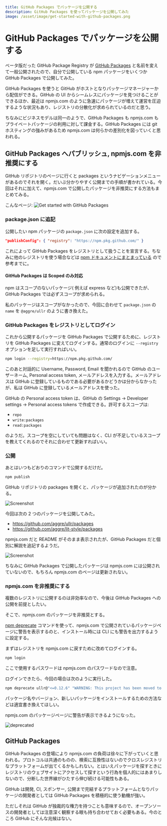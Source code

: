 ```yml
title: GitHub Packages でパッケージを公開する
description: GitHub Packages を使ってパッケージを公開してみた
image: /asset/image/get-started-with-github-packages.png
```

# GitHub Packages でパッケージを公開する

ベータ版だった GitHub Package Registry が [GitHub Packages](https://github.com/features/packages) と名前を変えて一般公開されたので、自分で公開している npm パッケージをいくつか GitHub Packages で公開してみた。

GitHub Packages を使うと GitHub がホストとなりパッケージマネージャーから配信ができる。GitHub の UI からシームレスにパッケージを見つけることができるほか、最近は npmjs.com のように急速にパッケージが増えて運営を圧迫するような状況もあり、レジストリの分散化が求められているのだと思う。

ちなみにビジネスモデルは同一のようで、GitHub Packages も npmjs.com もプライベートパッケージの利用に対して課金する。GitHub Packages には git ホスティングの強みがあるため npmjs.com は何らかの差別化を図っていくと思われる。

## GitHub Packages へパブリッシュ, npmjs.com を非推奨にする

GitHub リポジトリのページに行くと packages というナビゲーションメニューがあるのでそれを開く。だいぶ分かりやすく公開までの手順が書かれている。今回はそれに加えて、npmjs.com で公開したパッケージを非推奨にする方法もまとめてみる。

こんなページ:
![Get started with GitHub Packages](/asset/image/get-started-with-github-packages.png)

### package.json に追記

公開したい npm パッケージの `package.json` に次の設定を追加する。

```json
"publishConfig": { "registry": "https://npm.pkg.github.com/" }
```

これによって GitHub Packages をレジストリとして扱うことを宣言する。ちなみに他のレジストリを使う場合などは [npm ドキュメントにまとまっている](https://docs.npmjs.com/misc/registry) ので参考までに。

#### GitHub Packages は Scoped のみ対応

npm はスコープのないパッケージ( 例えば express など)も公開できたが、GitHub Packages では必ずスコープが求められる。

私のパッケージはスコープがなかったので、今回に合わせて `package.json` の `name` を `@aggre/ullr` のように書き換えた。

### GitHub Packages をレジストリとしてログイン

これから公開するパッケージを GitHub Packages で公開するために、レジストリを GitHub Packages に変えてログインする。通常のログインに `--registry` オプションを足して実行すればいい。

```bash
npm login --registry=https://npm.pkg.github.com/
```

このあと対話的に Username, Password, Email を聞かれるので GitHub のユーザーネーム, Personal access token, メールアドレスを入力する。メールアドレスは GitHub に登録しているものである必要があるかどうかは分からなかったが、私は GitHub に登録しているメールアドレスを使った。

GitHub の Personal access token は、GitHub の Settings -> Developer settings -> Personal access tokens で作成できる。許可するスコープは:

- `repo`
- `write:packages`
- `read:packages`

のようだ。スコープを空にしていても問題はなく、CLI が不足しているスコープを教えてくれるのでそれに合わせて更新すればいい。

### 公開

あとはいつもどおりのコマンドで公開するだけだ。

```bash
npm publish
```

GitHub リポジトリの packages を開くと、パッケージが追加されたのが分かる。

![Screenshot](/asset/image/github-packages-1.png)

今回は次の 2 つのパッケージを公開してみた。

- https://github.com/aggre/ullr/packages
- https://github.com/aggre/lit-style/packages

npmjs.com だと README がそのまま表示されたが、GitHub Packages だと個別に解説を追記するようだ。

![Screenshot](/asset/image/github-packages-2.png)

ちなみに GitHub Packages で公開したパッケージは npmjs.com には公開されていないので、もちろん npmjs.com のページは更新されない。

### npmjs.com を非推奨にする

複数のレジストリに公開するのは非効率なので、今後は GitHub Packages への公開を前提としたい。

そこで、npmjs.com のパッケージを非推奨とする。

[npm deprecate](https://docs.npmjs.com/cli/deprecate) コマンドを使って、npmjs.com で公開されているパッケージページに警告を表示するのと、インストール時には CLI にも警告を出力するように設定する。

まずはレジストリを npmjs.com に戻すために改めてログインする。

```bash
npm login
```

ここで使用するパスワードは npmjs.com のパスワードなので注意。

ログインできたら、今回の場合は次のように実行した。

```bash
npm deprecate ullr@"<=0.12.6" "WARNING: This project has been moved to GitHub Packages. Install using @aggre/ullr instead."
```

パッケージ名やバージョン、新しいパッケージをインストールするための方法などは適宜書き換えてほしい。

npmjs.com のパッケージページに警告が表示できるようになった。

![deprecated](/asset/image/npm-deprecated.png)

## GitHub Packages

GitHub Packages の登場により npmjs.com の負荷は徐々に下がっていくと思われる。プロトコルは共通のものの、検索に互換性はないのでクロスレジストリなプラットフォームが出てくるかもしれない。とはいえパッケージを探すときにレジストリのウェブサイトにアクセスして探すという行為を個人的にはあまりしないので、分断した世界線がひたすら伸び続ける可能性もある。

GitHub は開発, CI, スポンサー, 公開まで完結するプラットフォームとなりパッケージの開発者としては GitHub Packages を積極的に使う動機が強い。

ただしそれは GitHub が独裁的な権力を持つことも意味するので、オープンソースの開発者としては注意深く観察する眼も持ち合わせておく必要もある。今のところ GitHub にそんな兆候はない。
